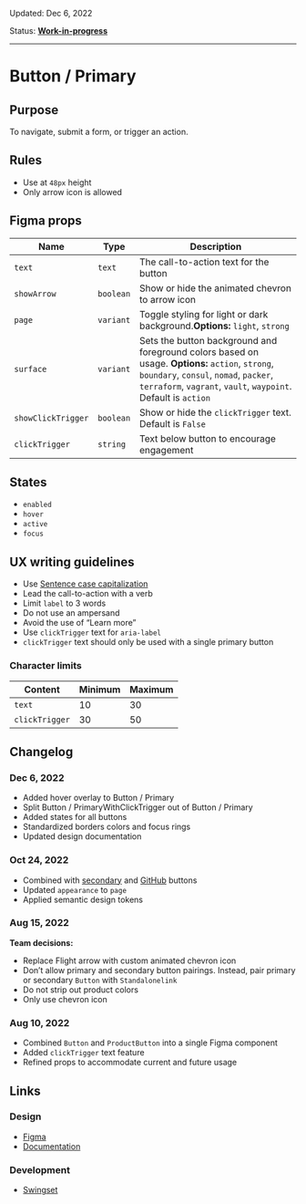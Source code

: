 Updated: Dec 6, 2022

Status: **[Work-in-progress](https://hashicorp-wpl-documentation.vercel.app/guides/can-i-use#work-in-progress)**


---

# Button / Primary

## Purpose

To navigate, submit a form, or trigger an action.

## Rules

* Use at `48px` height
* Only arrow icon is allowed

## Figma props

| Name | Type | Description |
|----|----|----|
| `text` | `text` | The call-to-action text for the button |
| `showArrow` | `boolean` | Show or hide the animated chevron to arrow icon |
| `page` | `variant` | Toggle styling for light or dark background.**Options:** `light`, `strong` |
| `surface` | `variant` | Sets the button background and foreground colors based on usage. **Options:** `action`, `strong`, `boundary`, `consul`, `nomad`, `packer`, `terraform`, `vagrant`, `vault`, `waypoint`. Default is `action` |
| `showClickTrigger` | `boolean` | Show or hide the `clickTrigger` text. Default is `False` |
| `clickTrigger` | `string` | Text below button to encourage engagement |

## States

* `enabled`
* `hover`
* `active`
* `focus`

## UX writing guidelines

* Use [Sentence case capitalization](https://apastyle.apa.org/style-grammar-guidelines/capitalization/sentence-case)
* Lead the call-to-action with a verb
* Limit `label` to 3 words
* Do not use an ampersand
* Avoid the use of “Learn more”
* Use `clickTrigger` text for `aria-label`
* `clickTrigger` text should only be used with a single primary button

### Character limits

| Content | Minimum | Maximum |
|----|----|----|
| `text` | 10 | 30 |
| `clickTrigger` | 30 | 50 |

## Changelog

### Dec 6, 2022

* Added hover overlay to Button / Primary
* Split Button / PrimaryWithClickTrigger out of Button / Primary 
* Added states for all buttons
* Standardized borders colors and focus rings
* Updated design documentation

### Oct 24, 2022

* Combined with [secondary](https://hashicorp-wpl-documentation.vercel.app/components/button/secondary) and [GitHub](https://hashicorp-wpl-documentation.vercel.app/components/button/github) buttons
* Updated `appearance` to `page`
* Applied semantic design tokens

### Aug 15, 2022

**Team decisions:**

* Replace Flight arrow with custom animated chevron icon
* Don’t allow primary and secondary button pairings. Instead, pair primary or secondary `Button` with `Standalonelink`
* Do not strip out product colors
* Only use chevron icon

### Aug 10, 2022

* Combined `Button` and `ProductButton` into a single Figma component
* Added `clickTrigger` text feature
* Refined props to accommodate current and future usage

## Links

### Design

* [Figma](https://www.figma.com/file/7cYgDM618stjYUHDqAfRec/branch/OMEgzrp0nOtVags6nwQCyq/Components?node-id=102%3A47)
* [Documentation](https://hashicorp-wpl-documentation.vercel.app/components/button)

### Development

* [Swingset](https://react-components.vercel.app/components/button)


